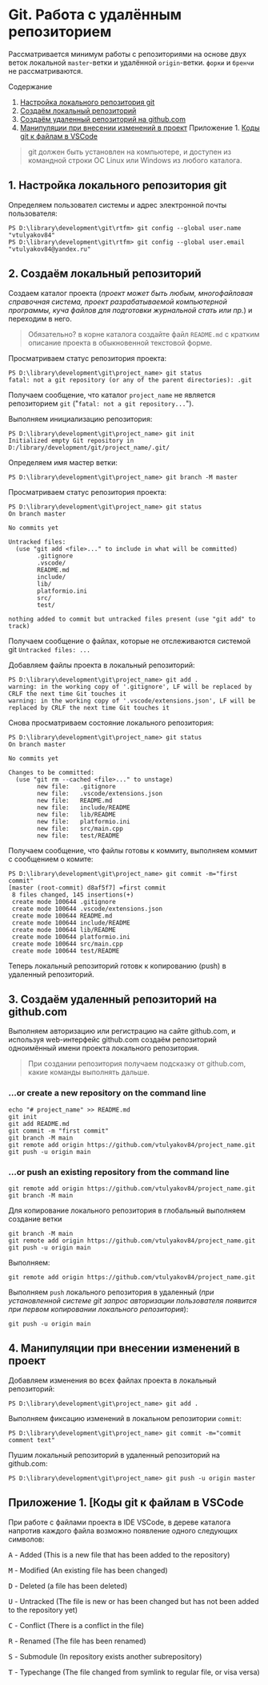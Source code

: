 #  Git. Работа с удалённым репозиторием

Рассматривается минимум работы с репозиториями на основе двух веток локальной `master`-ветки и удалённой `origin`-ветки. `форки` и `бренчи` не рассматриваются.

Содержание
1. [Настройка локального репозитория git](#part1)
2. [Создаём локальный репозиторий](#part2)
3. [Создаём удаленный репозиторий на github.com](#part3)
4. [Манипуляции при внесении изменений в проект](#part4)
Приложение 1. [Коды git к файлам в VSCode](#attach1)

> git должен быть установлен на компьютере, и доступен из командной строки ОС Linux или Windows из любого каталога.

## <a id="part1">1. Настройка локального репозитория git</a>

Определяем пользовател системы и адрес электронной почты пользователя:
```
PS D:\library\development\git\rtfm> git config --global user.name "vtulyakov84"
PS D:\library\development\git\rtfm> git config --global user.email "vtulyakov84@yandex.ru"
```

## <a id="part2">2. Создаём локальный репозиторий</a>

Создаем каталог проекта (_проект может быть любым, многофайловая справочная система, проект разрабатываемой компьютерной программы, куча файлов для подготовки журнальной стать или пр._) и переходим в него.

> Обязательно? в корне каталога создайте файл `README.md` с кратким описание проекта в обыкновенной текстовой форме.

Просматриваем статус репозитория проекта:
```
PS D:\library\development\git\project_name> git status
fatal: not a git repository (or any of the parent directories): .git
```

Получаем сообщение, что каталог `project_name` не является репозиторием `git` ("`fatal: not a git repository...`").

Выполняем инициализацию репозитория:
```
PS D:\library\development\git\project_name> git init
Initialized empty Git repository in D:/library/development/git/project_name/.git/
```

Определяем имя мастер ветки:
```
PS D:\library\development\git\project_name> git branch -M master
```

Просматриваем статус репозитория проекта:
```
PS D:\library\development\git\project_name> git status
On branch master

No commits yet

Untracked files:
  (use "git add <file>..." to include in what will be committed)
        .gitignore
        .vscode/
        README.md
        include/
        lib/
        platformio.ini
        src/
        test/

nothing added to commit but untracked files present (use "git add" to track)
```

Получаем сообщение о файлах, которые не отслеживаются системой git `Untracked files: ...`

Добавляем файлы проекта в локальный репозиторий:
```
PS D:\library\development\git\project_name> git add .
warning: in the working copy of '.gitignore', LF will be replaced by CRLF the next time Git touches it
warning: in the working copy of '.vscode/extensions.json', LF will be replaced by CRLF the next time Git touches it
```

Снова просматриваем состояние локального репозитория:
```
PS D:\library\development\git\project_name> git status
On branch master

No commits yet

Changes to be committed:
  (use "git rm --cached <file>..." to unstage)
        new file:   .gitignore
        new file:   .vscode/extensions.json
        new file:   README.md
        new file:   include/README
        new file:   lib/README
        new file:   platformio.ini
        new file:   src/main.cpp
        new file:   test/README
```

Получаем сообщение, что файлы готовы к коммиту, выполняем коммит с сообщением о комите:
```
PS D:\library\development\git\project_name> git commit -m="first commit"
[master (root-commit) d8af5f7] =first commit
 8 files changed, 145 insertions(+)
 create mode 100644 .gitignore
 create mode 100644 .vscode/extensions.json
 create mode 100644 README.md
 create mode 100644 include/README
 create mode 100644 lib/README
 create mode 100644 platformio.ini
 create mode 100644 src/main.cpp
 create mode 100644 test/README
```

Теперь локальный репозиторий готовк к копированию (push) в удаленный репозиторий.

## <a id="part3">3. Создаём удаленный репозиторий на github.com</a>

Выполняем авторизацию или регистрацию на сайте github.com, и используя web-интерфейс github.com создаём репозиторий одноимённый имени проекта локального репозитория. 

> При создании репозитория получаем подсказку от github.com, какие команды выполнять дальше.

### …or create a new repository on the command line
```
echo "# project_name" >> README.md
git init
git add README.md
git commit -m "first commit"
git branch -M main
git remote add origin https://github.com/vtulyakov84/project_name.git
git push -u origin main
```

### …or push an existing repository from the command line
```
git remote add origin https://github.com/vtulyakov84/project_name.git
git branch -M main
```

Для копирование локального репозитория в глобальный выполняем создание ветки
```
git branch -M main
git remote add origin https://github.com/vtulyakov84/project_name.git
git push -u origin main
```

Выполняем:
```
git remote add origin https://github.com/vtulyakov84/project_name.git
```

Выполняем `push` локального репозитория в удаленный (_при установленной системе git запрос авторизации пользователя появится при первом копировании локального репозитория_):
```
git push -u origin main
```

## <a id="part4">4. Манипуляции при внесении изменений в проект</a>

Добавляем изменения во всех файлах проекта в локальный репозиторий:
```
PS D:\library\development\git\project_name> git add .
```

Выполняем фиксацию изменений в локальном репозитории `commit`:
```
PS D:\library\development\git\project_name> git commit -m="commit comment text"
```

Пушим локальный репозиторий в удаленный репозиторий  на github.com:
```
PS D:\library\development\git\project_name> git push -u origin master
```

## <a id="attach1"> Приложение 1. [Коды git к файлам в VSCode </a>
При работе с файлами проекта в IDE VSCode, в дереве каталога напротив каждого файла возможно появление одного следующих символов:

<kbd>A</kbd> - Added (This is a new file that has been added to the repository)

<kbd>M</kbd> - Modified (An existing file has been changed)

<kbd>D</kbd> - Deleted (a file has been deleted)

<kbd>U</kbd> - Untracked (The file is new or has been changed but has not been added to the repository yet)

<kbd>C</kbd> - Conflict (There is a conflict in the file)

<kbd>R</kbd> - Renamed (The file has been renamed)

<kbd>S</kbd> - Submodule (In repository exists another subrepository)

<kbd>T</kbd> - Typechange (The file changed from symlink to regular file, or visa versa)